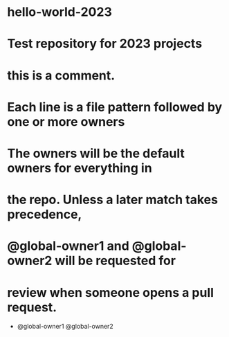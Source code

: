 # hello-world-2023
# Test repository for 2023 projects
# this is a comment.
# Each line is a file pattern followed by one or more owners

# The owners will be the default owners for everything in
# the repo. Unless a later match takes precedence,
# @global-owner1 and @global-owner2 will be requested for 
# review when someone opens a pull request.
* @global-owner1 @global-owner2

